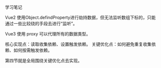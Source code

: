 学习笔记

Vue2 使用Object.defindProperty进行劫持数据，但无法监听数组下标的，只能通过一些比较绕的手段去进行“监听”。

Vue3 使用 proxy 可以代理所有的数据类型。

核心实现点：读取收集依赖、设置触发依赖。
关键优化点：如何避免重复收集依赖、如何按需触发依赖。

第四节就是全局围绕关键优化点去实现。